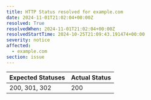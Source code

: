 ```yaml
---
title: HTTP Status resolved for example.com
date: 2024-11-01T21:02:04+00:00Z
resolved: True
resolvedWhen: 2024-11-01T21:02:04+00:00Z
resolvedStartTime: 2024-10-25T21:09:43.191474+00:00
severity: notice
affected:
  - example.com
section: issue
---
```


| Expected Statuses | Actual Status  |
|-------------------|----------------|
| 200, 301, 302 | 200 |
